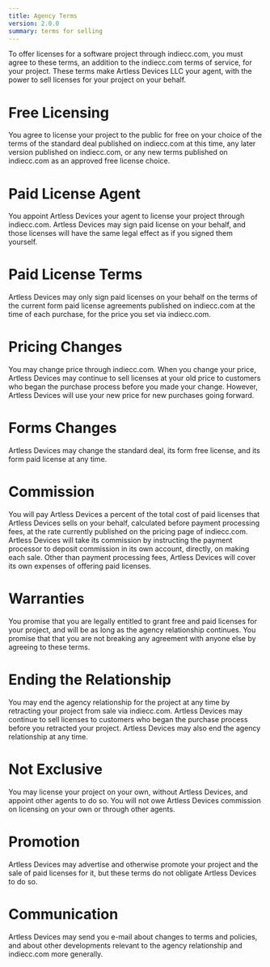 ```yaml
---
title: Agency Terms
version: 2.0.0
summary: terms for selling
---
```


To offer licenses for a software project through indiecc.com, you must agree to these terms, an addition to the indiecc.com terms of service, for your project.  These terms make Artless Devices LLC your agent, with the power to sell licenses for your project on your behalf.

# Free Licensing

You agree to license your project to the public for free on your choice of the terms of the standard deal published on indiecc.com at this time, any later version published on indiecc.com, or any new terms published on indiecc.com as an approved free license choice.

# Paid License Agent

You appoint Artless Devices your agent to license your project through indiecc.com.  Artless Devices may sign paid license on your behalf, and those licenses will have the same legal effect as if you signed them yourself.

# Paid License Terms

Artless Devices may only sign paid licenses on your behalf on the terms of the current form paid license agreements published on indiecc.com at the time of each purchase, for the price you set via indiecc.com.

# Pricing Changes

You may change price through indiecc.com.  When you change your price, Artless Devices may continue to sell licenses at your old price to customers who began the purchase process before you made your change. However,  Artless Devices will use your new price for new purchases going forward.

# Forms Changes 

Artless Devices may change the standard deal, its form free license, and its form paid license at any time.

# Commission

You will pay Artless Devices a percent of the total cost of paid licenses that Artless Devices sells on your behalf, calculated before payment processing fees, at the rate currently published on the pricing page of indiecc.com.  Artless Devices will take its commission by instructing the payment processor to deposit commission in its own account, directly, on making each sale.  Other than payment processing fees, Artless Devices will cover its own expenses of offering paid licenses.

# Warranties

You promise that you are legally entitled to grant free and paid licenses for your project, and will be as long as the agency relationship continues.  You promise that that you are not breaking any agreement with anyone else by agreeing to these terms.

# Ending the Relationship

You may end the agency relationship for the project at any time by retracting your project from sale via indiecc.com.  Artless Devices may continue to sell licenses to customers who began the purchase process before you retracted your project.  Artless Devices may also end the agency relationship at any time.

# Not Exclusive

You may license your project on your own, without Artless Devices, and appoint other agents to do so.  You will not owe Artless Devices commission on licensing on your own or through other agents.

# Promotion

Artless Devices may advertise and otherwise promote your project and the sale of paid licenses for it, but these terms do not obligate Artless Devices to do so.

# Communication

Artless Devices may send you e-mail about changes to terms and policies, and about other developments relevant to the agency relationship and indiecc.com more generally.
